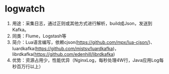logwatch
==========

1) 用途：采集日志，通过正则或其他方式进行解析，build成Json，发送到Kafka。
2) 同类：Flume，Logstash等
3) 简介：Lua语言编写，依赖cjson(https://github.com/mpx/lua-cjson/)、luardkafka(https://github.com/mistsv/luardkafka)，librdkafka(https://github.com/edenhill/librdkafka) 
4) 优势：资源占用少，性能优异（NginxLog，每秒处理4W行，Java应用Log每秒百万行以上）

